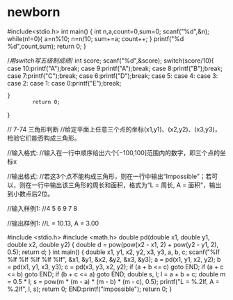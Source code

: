 # newborn
#include<stdio.h>
int main()
{
int n,a,count=0,sum=0;
scanf("%d",&n);
while(n!=0){
a=n%10;
n=n/10;
sum+=a;
count++;
}
printf("%d %d",count,sum);
return 0;
}


/*用switch写五级制成绩*/
int score;
scanf("%d",&score);
switch(score/10){
		case 10:printf("A");break;
		case 9:printf("A");break;
		case 8:printf("B");break;
		case 7:printf("C");break;
		case 6:printf("D");break;
		case 5:
		case 4:
		case 3:
		case 2:
		case 1:
		case 0:printf("E");break;

	}
			return 0;
}





﻿// 7-74 三角形判断 
//给定平面上任意三个点的坐标(x​1,y1)、(x2,y2)、(x3,y3)，检验它们能否构成三角形。

//输入格式:
//输入在一行中顺序给出六个[−100,100]范围内的数字，即三个点的坐标x

//输出格式:
//若这3个点不能构成三角形，则在一行中输出“Impossible”；若可以，则在一行中输出该三角形的周长和面积，格式为“L = 周长, A = 面积”，输出到小数点后2位。

//输入样例1:
//4 5 6 9 7 8
  
//输出样例1:
//L = 10.13, A = 3.00

#include <stdio.h>
#include <math.h>
double pd(double x1, double y1, double x2, double y2) {
	double d = pow(pow(x2 - x1, 2) + pow(y2 - y1, 2), 0.5);
	return d;
}
int main() {
	double x1, y1, x2, y2, x3, y3, a, b, c;
	scanf("%lf %lf %lf %lf %lf %lf", &x1, &y1, &x2, &y2, &x3, &y3);
	a = pd(x1, y1, x2, y2);
	b = pd(x1, y1, x3, y3);
	c = pd(x3, y3, x2, y2);
	if (a + b <= c) goto END;
	if (a + c <= b) goto END;
	if (b + c <= a) goto END;
	double s, l;
	l = a + b + c;
	double m = 0.5 * l;
	s = pow(m * (m - a) * (m - b) * (m - c), 0.5);
	printf("L = %.2lf, A = %.2lf", l, s);
	return 0;
END:printf("Impossible");
	return 0;
}
